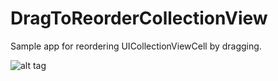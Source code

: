 DragToReorderCollectionView
===========

Sample app for reordering UICollectionViewCell by dragging.

![alt tag](https://raw.github.com/bluedome/DragToReorderCollectionView/master/screenshot/shot.png)

